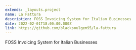 ```yaml
---
extends: _layouts.project
name: La Fattura
description: FOSS Invoicing System for Italian Businesses
date: 2022-02-01T18:00:00.000Z
link: https://github.com/blacksoulgem95/la-fattura
---
```


FOSS Invoicing System for Italian Businesses